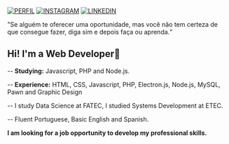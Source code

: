 [![PERFIL](https://img.shields.io/badge/perfil%20-%23323330.svg?&style=for-the-badge&logo=perfil&logoColor=black&color=EBC309)](https://github.com/ojoaovs)
[![INSTAGRAM](https://img.shields.io/badge/Instagram%20-%23323330.svg?&style=for-the-badge&logo=Instagram&logoColor=white&color=D2287A)](https://www.instagram.com/ojoaovs)
[![LINKEDIN](https://img.shields.io/badge/Linkedin%20-%23323330.svg?&style=for-the-badge&logo=Linkedin&logoColor=white&color=0A63BC)](https://www.linkedin.com/in/ojoaovs)
<!-- [![TWITTER](https://img.shields.io/badge/Twitter%20-%23323330.svg?&style=for-the-badge&logo=Twitter&logoColor=white&color=2CA5DA)](https://twitter.com/ojoaovs)-->

"Se alguém te oferecer uma oportunidade, mas você não tem certeza de que consegue fazer, diga sim e depois faça ou aprenda.“

## Hi! I'm a Web Developer👋

-- **Studying:** Javascript, PHP and Node.js.

-- **Experience:** HTML, CSS, Javascript, PHP, Electron.js, Node.js, MySQL, Pawn and Graphic Design

-- I study Data Science at FATEC, I studied Systems Development at ETEC.

-- Fluent Portuguese, Basic English and Spanish.


**I am looking for a job opportunity to develop my professional skills.**
